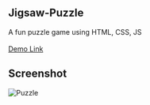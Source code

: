 ## Jigsaw-Puzzle
A fun puzzle game using HTML, CSS, JS<br><br>
<a href="https://jo-erl.github.io/Maze-Game/">Demo Link</a><br>
## Screenshot
![Puzzle](https://github.com/user-attachments/assets/607c43e7-10b1-40b0-a083-bb1f01b9c965)

